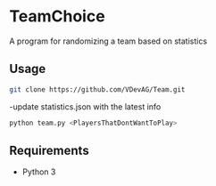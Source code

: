 # TeamChoice
A program for randomizing a team based on statistics

## Usage 

```sh
git clone https://github.com/VDevAG/Team.git
```
-update statistics.json with the latest info

```sh
python team.py <PlayersThatDontWantToPlay>
```

## Requirements
- Python 3

